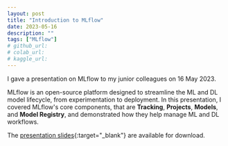 ```yaml
---
layout: post
title: "Introduction to MLflow"
date: 2023-05-16
description: ""
tags: ["MLflow"]
# github_url:
# colab_url:
# kaggle_url:
---
```


I gave a presentation on MLflow to my junior colleagues on 16 May 2023.

MLflow is an open-source platform designed to streamline the ML and DL model lifecycle, from experimentation to deployment. In this presentation, I covered MLflow's core components, that are **Tracking**, **Projects**, **Models**, and **Model Registry**, and demonstrated how they help manage ML and DL workflows.

The [presentation slides](/assets/files/2023-05-16_mlflow_intro_slides/presentation.pdf){:target="_blank"} are available for download.

